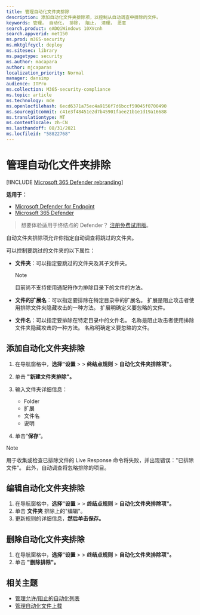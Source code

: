 ```yaml
---
title: 管理自动化文件夹排除
description: 添加自动化文件夹排除项，以控制从自动调查中排除的文件。
keywords: 管理， 自动化， 排除， 阻止， 清理， 恶意
search.product: eADQiWindows 10XVcnh
search.appverid: met150
ms.prod: m365-security
ms.mktglfcycl: deploy
ms.sitesec: library
ms.pagetype: security
ms.author: macapara
author: mjcaparas
localization_priority: Normal
manager: dansimp
audience: ITPro
ms.collection: M365-security-compliance
ms.topic: article
ms.technology: mde
ms.openlocfilehash: 6ecd6371a75ec4a9156f7d6bccf59045f0700490
ms.sourcegitcommit: c41e3f48451e2d7b45901faee21b1e1d19a16688
ms.translationtype: MT
ms.contentlocale: zh-CN
ms.lasthandoff: 08/31/2021
ms.locfileid: "58822768"
---
```

# <a name="manage-automation-folder-exclusions"></a>管理自动化文件夹排除

[!INCLUDE [Microsoft 365 Defender rebranding](../../includes/microsoft-defender.md)]


**适用于：**
- [Microsoft Defender for Endpoint](https://go.microsoft.com/fwlink/p/?linkid=2154037)
- [Microsoft 365 Defender](https://go.microsoft.com/fwlink/?linkid=2118804)

> 想要体验适用于终结点的 Defender？ [注册免费试用版](https://signup.microsoft.com/create-account/signup?products=7f379fee-c4f9-4278-b0a1-e4c8c2fcdf7e&ru=https://aka.ms/MDEp2OpenTrial?ocid=docs-wdatp-automationexclusionfolder-abovefoldlink)。

自动文件夹排除项允许你指定自动调查将跳过的文件夹。

可以控制要跳过的文件夹的以下属性：

- **文件夹**：可以指定要跳过的文件夹及其子文件夹。

  > [!NOTE]
  > 目前尚不支持使用通配符作为排除目录下的文件的方法。

- **文件的扩展名**：可以指定要排除在特定目录中的扩展名。 扩展是阻止攻击者使用排除文件夹隐藏攻击的一种方法。 扩展明确定义要忽略的文件。

- **文件名**：可以指定要排除在特定目录中的文件名。 名称是阻止攻击者使用排除文件夹隐藏攻击的一种方法。 名称明确定义要忽略的文件。

## <a name="add-an-automation-folder-exclusion"></a>添加自动化文件夹排除

1. 在导航窗格中，**选择"设置** \>  \> **终结点规则** \> **自动化文件夹排除项"。**

2. 单击 **"新建文件夹排除"。**

3. 输入文件夹详细信息：

    - Folder
    - 扩展
    - 文件名
    - 说明

4. 单击“**保存**”。

> [!NOTE]
> 用于收集或检查已排除文件的 Live Response 命令将失败，并出现错误："已排除文件"。 此外，自动调查将忽略排除的项目。

## <a name="edit-an-automation-folder-exclusion"></a>编辑自动化文件夹排除

1. 在导航窗格中，**选择"设置** \>  \> **终结点规则** \> **自动化文件夹排除项"。**
2. 单击 **文件夹** 排除上的"编辑"。
3. 更新规则的详细信息，**然后单击保存。**

## <a name="remove-an-automation-folder-exclusion"></a>删除自动化文件夹排除

1. 在导航窗格中，**选择"设置** \>  \> **终结点规则** \> **自动化文件夹排除项"。**
2. 单击 **"删除排除"。**

## <a name="related-topics"></a>相关主题

- [管理允许/阻止的自动化列表](manage-indicators.md)
- [管理自动化文件上载](manage-automation-file-uploads.md)
